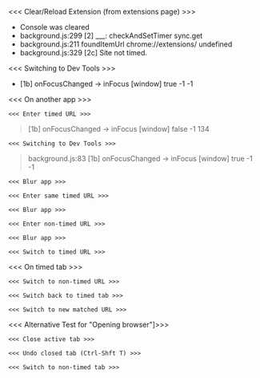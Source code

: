 <<< Clear/Reload Extension (from extensions page) >>>

- Console was cleared
- background.js:299 [2] ___: checkAndSetTimer sync.get
- background.js:211 foundItemUrl chrome://extensions/ undefined
- background.js:329 [2c] Site not timed.

<<< Switching to Dev Tools >>>

- [1b] onFocusChanged -> inFocus [window] true -1 -1

<<< On another app >>>

    <<< Enter timed URL >>>

> [1b] onFocusChanged -> inFocus [window] false -1 134

    <<< Switching to Dev Tools >>>

> background.js:83 [1b] onFocusChanged -> inFocus [window] true -1 -1

    <<< Blur app >>>

    <<< Enter same timed URL >>>

    <<< Blur app >>>

    <<< Enter non-timed URL >>>

    <<< Blur app >>>

    <<< Switch to timed URL >>>

<<< On timed tab >>>

    <<< Switch to non-timed URL >>>

    <<< Switch back to timed tab >>>

    <<< Switch to new matched URL >>>

<<< Alternative Test for "Opening browser"]>>>

    <<< Close active tab >>>

    <<< Undo closed tab (Ctrl-Shft T) >>>

    <<< Switch to non-timed tab >>>
